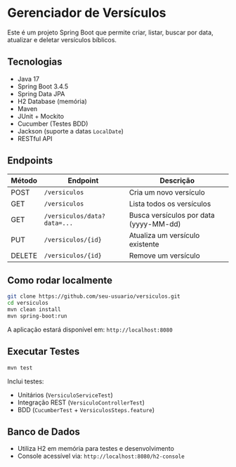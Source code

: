 # Gerenciador de Versículos

Este é um projeto Spring Boot que permite criar, listar, buscar por data, atualizar e deletar versículos bíblicos.

## Tecnologias
- Java 17
- Spring Boot 3.4.5
- Spring Data JPA
- H2 Database (memória)
- Maven
- JUnit + Mockito
- Cucumber (Testes BDD)
- Jackson (suporte a datas `LocalDate`)
- RESTful API

## Endpoints

| Método | Endpoint                  | Descrição                               |
|--------|---------------------------|-----------------------------------------|
| POST   | `/versiculos`             | Cria um novo versículo                  |
| GET    | `/versiculos`             | Lista todos os versículos               |
| GET    | `/versiculos/data?data=...` | Busca versículos por data (yyyy-MM-dd)  |
| PUT    | `/versiculos/{id}`        | Atualiza um versículo existente         |
| DELETE | `/versiculos/{id}`        | Remove um versículo                     |

## Como rodar localmente

```bash
git clone https://github.com/seu-usuario/versiculos.git
cd versiculos
mvn clean install
mvn spring-boot:run
```

A aplicação estará disponível em: `http://localhost:8080`

## Executar Testes

```bash
mvn test
```

Inclui testes:
- Unitários (`VersiculoServiceTest`)
- Integração REST (`VersiculoControllerTest`)
- BDD (`CucumberTest` + `VersiculosSteps.feature`)

## Banco de Dados

- Utiliza H2 em memória para testes e desenvolvimento
- Console acessível via: `http://localhost:8080/h2-console`
